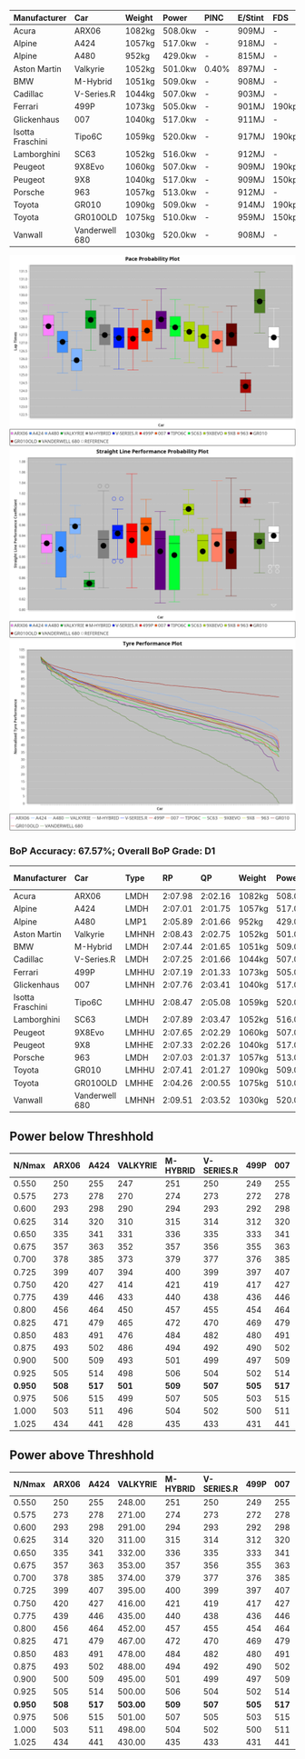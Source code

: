 | Manufacturer     | Car            | Weight | Power   | PINC    | E/Stint | FDS     |
|:-|:-|:-|:-|:-|:-|:-|
| Acura            | ARX06          | 1082kg | 508.0kw |    -    | 909MJ   |    -    |
| Alpine           | A424           | 1057kg | 517.0kw |    -    | 918MJ   |    -    |
| Alpine           | A480           | 952kg  | 429.0kw |    -    | 815MJ   |    -    |
| Aston Martin     | Valkyrie       | 1052kg | 501.0kw | 0.40%   | 897MJ   |    -    |
| BMW              | M-Hybrid       | 1051kg | 509.0kw |    -    | 908MJ   |    -    |
| Cadillac         | V-Series.R     | 1044kg | 507.0kw |    -    | 903MJ   |    -    |
| Ferrari          | 499P           | 1073kg | 505.0kw |    -    | 901MJ   | 190kph  |
| Glickenhaus      | 007            | 1040kg | 517.0kw |    -    | 911MJ   |    -    |
| Isotta Fraschini | Tipo6C         | 1059kg | 520.0kw |    -    | 917MJ   | 190kph  |
| Lamborghini      | SC63           | 1052kg | 516.0kw |    -    | 912MJ   |    -    |
| Peugeot          | 9X8Evo         | 1060kg | 507.0kw |    -    | 909MJ   | 190kph  |
| Peugeot          | 9X8            | 1040kg | 517.0kw |    -    | 909MJ   | 150kph  |
| Porsche          | 963            | 1057kg | 513.0kw |    -    | 912MJ   |    -    |
| Toyota           | GR010          | 1090kg | 509.0kw |    -    | 914MJ   | 190kph  |
| Toyota           | GR010OLD       | 1075kg | 510.0kw |    -    | 959MJ   | 150kph  |
| Vanwall          | Vanderwell 680 | 1030kg | 520.0kw |    -    | 908MJ   |    -    |

![PACECHART](./IMG/ACOMETHOD.png)
![STRAIGHTLINEPERFORMANCECHART](./IMG/ACOMETHOD_sp.png)
![TYREPERFORMANCECHART](./IMG/ACOMETHOD_tw.png)

### BoP Accuracy: 67.57%; Overall BoP Grade: D1
| Manufacturer     | Car            | Type  | RP      | QP      | Weight | Power¹  | Threshhold | PINC    | Power²   | E/Stint | AVG Vmax  | FDS     | RDLC | L/Stint | BOP-Grade | Model Accuracy | Model Points | Match%  | SimDiff |
|:-|:-|:-|:-|:-|:-|:-|:-|:-|:-|:-|:-|:-|:-|:-|:-|:-|:-|:-|:-|
| Acura            | ARX06          | LMDH  | 2:07.98 | 2:02.16 | 1082kg | 508.0kw | 210.0kph   |    -    | 508.00kw |  909MJ  | 295.32kph |    -    | 0.99 | 25      | +C1       | 100.00%        | 996          | 78.76%  | #       |
| Alpine           | A424           | LMDH  | 2:07.01 | 2:01.75 | 1057kg | 517.0kw | 210.0kph   |    -    | 517.00kw |  918MJ  | 295.68kph |    -    | 1.02 | 25      | -B1       | 99.37%         | 2056         | 86.57%  | #       |
| Alpine           | A480           | LMP1  | 2:05.89 | 2:01.66 |  952kg | 429.0kw | 210.0kph   |    -    | 429.00kw |  815MJ  | 299.31kph |    -    | 0.97 | 23      | -Ω1       | 96.76%         | 1135         | 38.54%  | -0.15   |
| Aston Martin     | Valkyrie       | LMHNH | 2:08.43 | 2:02.75 | 1052kg | 501.0kw | 210.0kph   | 0.40%   | 503.00kw |  897MJ  | 283.79kph |    -    | 1.04 | 25      | +Ω1       | 100.00%        | 247          | 40.28%  | #       |
| BMW              | M-Hybrid       | LMDH  | 2:07.44 | 2:01.65 | 1051kg | 509.0kw | 210.0kph   |    -    | 509.00kw |  908MJ  | 297.17kph |    -    | 1.02 | 25      | ~A1       | 99.20%         | 3081         | 100.00% | #       |
| Cadillac         | V-Series.R     | LMDH  | 2:07.25 | 2:01.66 | 1044kg | 507.0kw | 210.0kph   |    -    | 507.00kw |  903MJ  | 299.07kph |    -    | 1.03 | 25      | ~A1       | 99.22%         | 5358         | 97.16%  | #       |
| Ferrari          | 499P           | LMHHU | 2:07.19 | 2:01.33 | 1073kg | 505.0kw | 210.0kph   |    -    | 505.00kw |  901MJ  | 296.49kph | 190kph  | 1.04 | 25      | -A2       | 99.93%         | 6954         | 94.17%  | #       |
| Glickenhaus      | 007            | LMHNH | 2:07.76 | 2:03.41 | 1040kg | 517.0kw | 210.0kph   |    -    | 517.00kw |  911MJ  | 302.81kph |    -    | 0.96 | 25      | +B2       | 94.07%         | 2174         | 81.35%  | +1.16   |
| Isotta Fraschini | Tipo6C         | LMHHU | 2:08.47 | 2:05.08 | 1059kg | 520.0kw | 210.0kph   |    -    | 520.00kw |  917MJ  | 295.26kph | 190kph  | 1.07 | 25      | +Ω1       | 97.73%         | 129          | 31.33%  | +1.66   |
| Lamborghini      | SC63           | LMDH  | 2:07.89 | 2:03.47 | 1052kg | 516.0kw | 210.0kph   |    -    | 516.00kw |  912MJ  | 294.05kph |    -    | 1.06 | 25      | +B1       | 100.00%        | 784          | 86.21%  | +1.81   |
| Peugeot          | 9X8Evo         | LMHHU | 2:07.65 | 2:02.29 | 1060kg | 507.0kw | 210.0kph   |    -    | 507.00kw |  909MJ  | 307.70kph | 190kph  | 0.99 | 25      | +A2       | 100.00%        | 1458         | 90.33%  | #       |
| Peugeot          | 9X8            | LMHHE | 2:07.33 | 2:02.26 | 1040kg | 517.0kw | 210.0kph   |    -    | 517.00kw |  909MJ  | 295.91kph | 150kph  | 1.04 | 25      | ~A1       | 98.36%         | 4506         | 100.00% | +0.59   |
| Porsche          | 963            | LMDH  | 2:07.03 | 2:01.37 | 1057kg | 513.0kw | 210.0kph   |    -    | 513.00kw |  912MJ  | 296.90kph |    -    | 1.02 | 25      | -B1       | 99.87%         | 14199        | 87.40%  | #       |
| Toyota           | GR010          | LMHHU | 2:07.41 | 2:01.27 | 1090kg | 509.0kw | 210.0kph   |    -    | 509.00kw |  914MJ  | 292.74kph | 190kph  | 1.02 | 25      | ~A1       | 99.92%         | 5012         | 100.00% | #       |
| Toyota           | GR010OLD       | LMHHE | 2:04.26 | 2:00.55 | 1075kg | 510.0kw | 210.0kph   |    -    | 510.00kw |  959MJ  | 308.52kph | 150kph  | 1.01 | 25      | -Ω2       | 100.00%        | 351          | -52.71% | +2.95   |
| Vanwall          | Vanderwell 680 | LMHNH | 2:09.51 | 2:03.52 | 1030kg | 520.0kw | 210.0kph   |    -    | 520.00kw |  908MJ  | 299.67kph |    -    | 1.02 | 25      | +Ω1       | 95.37%         | 639          | 21.75%  | -0.02   |

## Power below Threshhold
| N/Nmax    | ARX06   | A424    | VALKYRIE | M-HYBRID | V-SERIES.R | 499P    | 007     | TIPO6C  | SC63    | 9X8EVO  | 9X8     | 963     | GR010   | GR010OLD | VANDERWELL 680 | ​     | RPM      | A480    |
|:-|:-|:-|:-|:-|:-|:-|:-|:-|:-|:-|:-|:-|:-|:-|:-|:-|:-|:-|
|  0.550    |  250    |  255    |  247     |  251     |  250       |  249    |  255    |  256    |  254    |  250    |  255    |  253    |  251    |  251     |  256           |  ​    |   --     |   -     |
|  0.575    |  273    |  278    |  270     |  274     |  273       |  272    |  278    |  279    |  277    |  273    |  278    |  276    |  274    |  274     |  279           |  ​    |   --     |   -     |
|  0.600    |  293    |  298    |  290     |  294     |  293       |  292    |  298    |  300    |  298    |  293    |  298    |  296    |  294    |  295     |  300           |  ​    |   --     |   -     |
|  0.625    |  314    |  320    |  310     |  315     |  314       |  312    |  320    |  322    |  319    |  314    |  320    |  317    |  315    |  316     |  322           |  ​    |   --     |   -     |
|  0.650    |  335    |  341    |  331     |  336     |  335       |  333    |  341    |  343    |  340    |  335    |  341    |  338    |  336    |  337     |  343           |  ​    |   --     |   -     |
|  0.675    |  357    |  363    |  352     |  357     |  356       |  355    |  363    |  365    |  362    |  356    |  363    |  360    |  357    |  358     |  365           |  ​    |   --     |   -     |
|  0.700    |  378    |  385    |  373     |  379     |  377       |  376    |  385    |  387    |  384    |  377    |  385    |  382    |  379    |  380     |  387           |  ​    |   --     |   -     |
|  0.725    |  399    |  407    |  394     |  400     |  399       |  397    |  407    |  409    |  406    |  399    |  407    |  403    |  400    |  401     |  409           |  ​    |   --     |   -     |
|  0.750    |  420    |  427    |  414     |  421     |  419       |  417    |  427    |  430    |  427    |  419    |  427    |  424    |  421    |  422     |  430           |  ​    |   --     |   -     |
|  0.775    |  439    |  446    |  433     |  440     |  438       |  436    |  446    |  449    |  446    |  438    |  446    |  443    |  440    |  441     |  449           |  ​    |  5000    |  252    |
|  0.800    |  456    |  464    |  450     |  457     |  455       |  454    |  464    |  467    |  463    |  455    |  464    |  461    |  457    |  458     |  467           |  ​    |  5500    |  297    |
|  0.825    |  471    |  479    |  465     |  472     |  470       |  469    |  479    |  482    |  478    |  470    |  479    |  476    |  472    |  473     |  482           |  ​    |  6000    |  332    |
|  0.850    |  483    |  491    |  476     |  484     |  482       |  480    |  491    |  494    |  490    |  482    |  491    |  487    |  484    |  485     |  494           |  ​    |  6500    |  375    |
|  0.875    |  493    |  502    |  486     |  494     |  492       |  490    |  502    |  505    |  501    |  492    |  502    |  498    |  494    |  495     |  505           |  ​    |  7000    |  419    |
|  0.900    |  500    |  509    |  493     |  501     |  499       |  497    |  509    |  512    |  508    |  499    |  509    |  505    |  501    |  502     |  512           |  ​    |  7500    |  430    |
|  0.925    |  505    |  514    |  498     |  506     |  504       |  502    |  514    |  517    |  513    |  504    |  514    |  510    |  506    |  507     |  517           |  ​    |  8000    |  426    |
| **0.950** | **508** | **517** | **501**  | **509**  | **507**    | **505** | **517** | **520** | **516** | **507** | **517** | **513** | **509** | **510**  | **520**        | **​** | **8500** | **429** |
|  0.975    |  506    |  515    |  499     |  507     |  505       |  503    |  515    |  518    |  514    |  505    |  515    |  511    |  507    |  508     |  518           |  ​    |  9000    |  214    |
|  1.000    |  503    |  511    |  496     |  504     |  502       |  500    |  511    |  514    |  510    |  502    |  511    |  507    |  504    |  505     |  514           |  ​    |   --     |   -     |
|  1.025    |  434    |  441    |  428     |  435     |  433       |  431    |  441    |  444    |  441    |  433    |  441    |  438    |  435    |  436     |  444           |  ​    |   --     |   -     |

## Power above Threshhold
| N/Nmax    | ARX06   | A424    | VALKYRIE   | M-HYBRID | V-SERIES.R | 499P    | 007     | TIPO6C  | SC63    | 9X8EVO  | 9X8     | 963     | GR010   | GR010OLD | VANDERWELL 680 | ​     | RPM      | A480    |
|:-|:-|:-|:-|:-|:-|:-|:-|:-|:-|:-|:-|:-|:-|:-|:-|:-|:-|:-|
|  0.550    |  250    |  255    |  248.00    |  251     |  250       |  249    |  255    |  256    |  254    |  250    |  255    |  253    |  251    |  251     |  256           |  ​    |   --     |   -     |
|  0.575    |  273    |  278    |  271.00    |  274     |  273       |  272    |  278    |  279    |  277    |  273    |  278    |  276    |  274    |  274     |  279           |  ​    |   --     |   -     |
|  0.600    |  293    |  298    |  291.00    |  294     |  293       |  292    |  298    |  300    |  298    |  293    |  298    |  296    |  294    |  295     |  300           |  ​    |   --     |   -     |
|  0.625    |  314    |  320    |  311.00    |  315     |  314       |  312    |  320    |  322    |  319    |  314    |  320    |  317    |  315    |  316     |  322           |  ​    |   --     |   -     |
|  0.650    |  335    |  341    |  332.00    |  336     |  335       |  333    |  341    |  343    |  340    |  335    |  341    |  338    |  336    |  337     |  343           |  ​    |   --     |   -     |
|  0.675    |  357    |  363    |  353.00    |  357     |  356       |  355    |  363    |  365    |  362    |  356    |  363    |  360    |  357    |  358     |  365           |  ​    |   --     |   -     |
|  0.700    |  378    |  385    |  374.00    |  379     |  377       |  376    |  385    |  387    |  384    |  377    |  385    |  382    |  379    |  380     |  387           |  ​    |   --     |   -     |
|  0.725    |  399    |  407    |  395.00    |  400     |  399       |  397    |  407    |  409    |  406    |  399    |  407    |  403    |  400    |  401     |  409           |  ​    |   --     |   -     |
|  0.750    |  420    |  427    |  416.00    |  421     |  419       |  417    |  427    |  430    |  427    |  419    |  427    |  424    |  421    |  422     |  430           |  ​    |   --     |   -     |
|  0.775    |  439    |  446    |  435.00    |  440     |  438       |  436    |  446    |  449    |  446    |  438    |  446    |  443    |  440    |  441     |  449           |  ​    |  5000    |  252    |
|  0.800    |  456    |  464    |  452.00    |  457     |  455       |  454    |  464    |  467    |  463    |  455    |  464    |  461    |  457    |  458     |  467           |  ​    |  5500    |  297    |
|  0.825    |  471    |  479    |  467.00    |  472     |  470       |  469    |  479    |  482    |  478    |  470    |  479    |  476    |  472    |  473     |  482           |  ​    |  6000    |  332    |
|  0.850    |  483    |  491    |  478.00    |  484     |  482       |  480    |  491    |  494    |  490    |  482    |  491    |  487    |  484    |  485     |  494           |  ​    |  6500    |  375    |
|  0.875    |  493    |  502    |  488.00    |  494     |  492       |  490    |  502    |  505    |  501    |  492    |  502    |  498    |  494    |  495     |  505           |  ​    |  7000    |  419    |
|  0.900    |  500    |  509    |  495.00    |  501     |  499       |  497    |  509    |  512    |  508    |  499    |  509    |  505    |  501    |  502     |  512           |  ​    |  7500    |  430    |
|  0.925    |  505    |  514    |  500.00    |  506     |  504       |  502    |  514    |  517    |  513    |  504    |  514    |  510    |  506    |  507     |  517           |  ​    |  8000    |  426    |
| **0.950** | **508** | **517** | **503.00** | **509**  | **507**    | **505** | **517** | **520** | **516** | **507** | **517** | **513** | **509** | **510**  | **520**        | **​** | **8500** | **429** |
|  0.975    |  506    |  515    |  501.00    |  507     |  505       |  503    |  515    |  518    |  514    |  505    |  515    |  511    |  507    |  508     |  518           |  ​    |  9000    |  214    |
|  1.000    |  503    |  511    |  498.00    |  504     |  502       |  500    |  511    |  514    |  510    |  502    |  511    |  507    |  504    |  505     |  514           |  ​    |   --     |   -     |
|  1.025    |  434    |  441    |  430.00    |  435     |  433       |  431    |  441    |  444    |  441    |  433    |  441    |  438    |  435    |  436     |  444           |  ​    |   --     |   -     |
